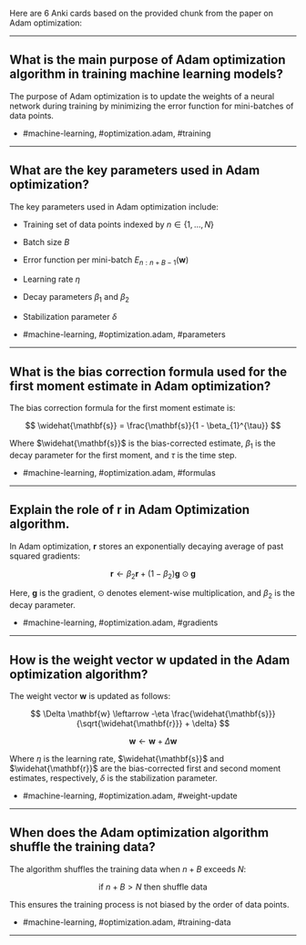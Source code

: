 Here are 6 Anki cards based on the provided chunk from the paper on Adam optimization:

---

## What is the main purpose of Adam optimization algorithm in training machine learning models?

The purpose of Adam optimization is to update the weights of a neural network during training by minimizing the error function for mini-batches of data points.

- #machine-learning, #optimization.adam, #training

---

## What are the key parameters used in Adam optimization?

The key parameters used in Adam optimization include:

- Training set of data points indexed by $n \in \{1, \ldots, N\}$
- Batch size $B$
- Error function per mini-batch $E_{n: n+B-1}(\mathbf{w})$
- Learning rate $\eta$
- Decay parameters $\beta_1$ and $\beta_2$
- Stabilization parameter $\delta$

- #machine-learning, #optimization.adam, #parameters

---

## What is the bias correction formula used for the first moment estimate in Adam optimization?

The bias correction formula for the first moment estimate is:

$$
\widehat{\mathbf{s}} = \frac{\mathbf{s}}{1 - \beta_{1}^{\tau}}
$$

Where $\widehat{\mathbf{s}}$ is the bias-corrected estimate, $\beta_1$ is the decay parameter for the first moment, and $\tau$ is the time step.

- #machine-learning, #optimization.adam, #formulas

---

## Explain the role of $\mathbf{r}$ in Adam Optimization algorithm.

In Adam optimization, $\mathbf{r}$ stores an exponentially decaying average of past squared gradients:

$$
\mathbf{r} \leftarrow \beta_{2} \mathbf{r} + \left(1 - \beta_{2}\right) \mathbf{g} \odot \mathbf{g}
$$

Here, $\mathbf{g}$ is the gradient, $\odot$ denotes element-wise multiplication, and $\beta_{2}$ is the decay parameter.

- #machine-learning, #optimization.adam, #gradients

---

## How is the weight vector $\mathbf{w}$ updated in the Adam optimization algorithm?

The weight vector $\mathbf{w}$ is updated as follows:

$$
\Delta \mathbf{w} \leftarrow -\eta \frac{\widehat{\mathbf{s}}}{\sqrt{\widehat{\mathbf{r}}} + \delta}
$$

$$
\mathbf{w} \leftarrow \mathbf{w} + \Delta \mathbf{w}
$$

Where $\eta$ is the learning rate, $\widehat{\mathbf{s}}$ and $\widehat{\mathbf{r}}$ are the bias-corrected first and second moment estimates, respectively, $\delta$ is the stabilization parameter.

- #machine-learning, #optimization.adam, #weight-update

---

## When does the Adam optimization algorithm shuffle the training data?

The algorithm shuffles the training data when $n+B$ exceeds $N$:

$$
\text{if } n + B > N \text{ then shuffle data} 
$$

This ensures the training process is not biased by the order of data points.

- #machine-learning, #optimization.adam, #training-data

---
